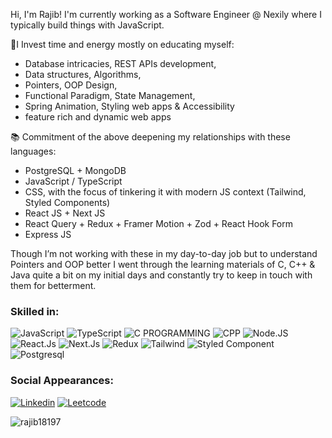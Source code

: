 Hi, I'm Rajib! I'm currently working as a Software Engineer @ Nexily where I typically build things with JavaScript.

🌱I Invest time and energy mostly on educating myself:
- Database intricacies, REST APIs development, 
- Data structures, Algorithms,
- Pointers, OOP Design,
- Functional Paradigm, State Management, 
- Spring Animation, Styling web apps & Accessibility
- feature rich and dynamic web apps

📚 Commitment of the above deepening my relationships with these languages:
- PostgreSQL + MongoDB
- JavaScript / TypeScript
- CSS, with the focus of tinkering it with modern JS context (Tailwind, Styled Components)
- React JS + Next JS
- React Query + Redux + Framer Motion + Zod + React Hook Form
- Express JS

Though I’m not working with these in my day-to-day job but to understand Pointers and OOP better I went through the learning materials of C, C++ & Java quite a bit on my initial days and constantly try to keep in touch with them for betterment.

### Skilled in:

![JavaScript](https://img.shields.io/badge/JavaScript-F7DF1E?style=for-the-badge&logo=JavaScript&logoColor=white)
![TypeScript](https://img.shields.io/badge/TypeScript-007ACC?style=for-the-badge&logo=typescript&logoColor=white)
![C PROGRAMMING](https://img.shields.io/badge/C-00599C?style=for-the-badge&logo=c&logoColor=white)
![CPP](https://img.shields.io/badge/-c++-black?logo=c%2B%2B&style=for-the-badge&logoColor=white)
![Node.JS](https://img.shields.io/badge/node.js-339933?style=for-the-badge&logo=Node.js&logoColor=white)
![React.Js](https://img.shields.io/badge/React-20232A?style=for-the-badge&logo=react&logoColor=61DAFB)
![Next.Js](https://img.shields.io/badge/next.js-000000?style=for-the-badge&logo=nextdotjs&logoColor=white)
![Redux](https://img.shields.io/badge/REDUX-593D88?style=for-the-badge&logo=redux&logoColor=white)
![Tailwind](https://img.shields.io/badge/TAILWIND_CSS-38B2AC?style=for-the-badge&logo=tailwind-css&logoColor=white)
![Styled Component](https://img.shields.io/badge/styled--components-DB7093?style=for-the-badge&logo=styled-components&logoColor=white)
![Postgresql](https://img.shields.io/badge/postgresql-4169e1?style=for-the-badge&logo=postgresql&logoColor=white)


### Social Appearances:

[![Linkedin](https://img.shields.io/badge/LinkedIn-0077B5?style=flat-square&logo=linkedin&logoColor=white)](https://www.linkedin.com/in/rajuzest/)
[![Leetcode](https://img.shields.io/badge/Leetcode-FFFFFF?style=flat-square&logo=LeetCode&logoColor=black)](https://leetcode.com/rajib_zest/)





<p><img align="left" src="https://github-readme-stats.vercel.app/api/top-langs?username=rajib18197&hide=scss&theme=monokai&show_icons=true&locale=en&layout=compact" alt="rajib18197" /></p>






